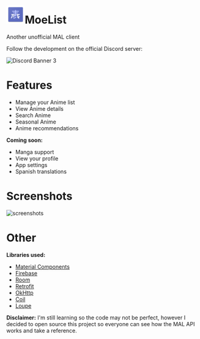 # ![app-icon](https://github.com/axiel7/MoeList/blob/master/app/src/main/res/mipmap-mdpi/ic_launcher.png)MoeList
Another unofficial MAL client

Follow the development on the official Discord server:

![Discord Banner 3](https://discordapp.com/api/guilds/741059285122940928/widget.png?style=banner3)

# Features
* Manage your Anime list
* View Anime details
* Search Anime
* Seasonal Anime
* Anime recommendations

**Coming soon:**
* Manga support
* View your profile
* App settings
* Spanish translations

# Screenshots
![screenshots](https://user-images.githubusercontent.com/12379835/89779064-e5d22100-db0e-11ea-86fe-f45806758b7c.jpg)

# Other
**Libraries used:**
* [Material Components](https://github.com/material-components/material-components-android)
* [Firebase](https://github.com/firebase/firebase-android-sdk)
* [Room](https://developer.android.com/topic/libraries/architecture/room)
* [Retrofit](https://github.com/square/retrofit)
* [OkHttp](https://github.com/square/okhttp)
* [Coil](https://github.com/coil-kt/coil)
* [Loupe](https://github.com/igreenwood/loupe)

**Disclaimer:** I'm still learning so the code may not be perfect, however I decided to open source this project so everyone can see how the MAL API works and take a reference.
